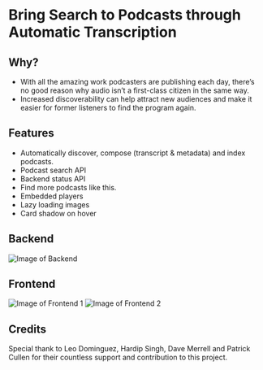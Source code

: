 # Bring Search to Podcasts through Automatic Transcription

## Why?
* With all the amazing work podcasters are publishing each day, there’s no good reason why audio isn’t a first-class citizen in the same way.
* Increased discoverability can help attract new audiences and make it easier for former listeners to find the program again.

## Features
* Automatically discover, compose (transcript & metadata) and index podcasts.
* Podcast search API
* Backend status API
* Find more podcasts like this.
* Embedded players
* Lazy loading images
* Card shadow on hover

## Backend
![Image of Backend](https://github.com/WPMedia/hackathon-podcast-search/raw/master/demo/back.png)

## Frontend
![Image of Frontend 1](https://github.com/WPMedia/hackathon-podcast-search/raw/master/demo/front1.png)
![Image of Frontend 2](https://github.com/WPMedia/hackathon-podcast-search/raw/master/demo/front2.png)

## Credits
Special thank to Leo Dominguez, Hardip Singh, Dave Merrell and Patrick Cullen for their countless support and contribution to this project.
